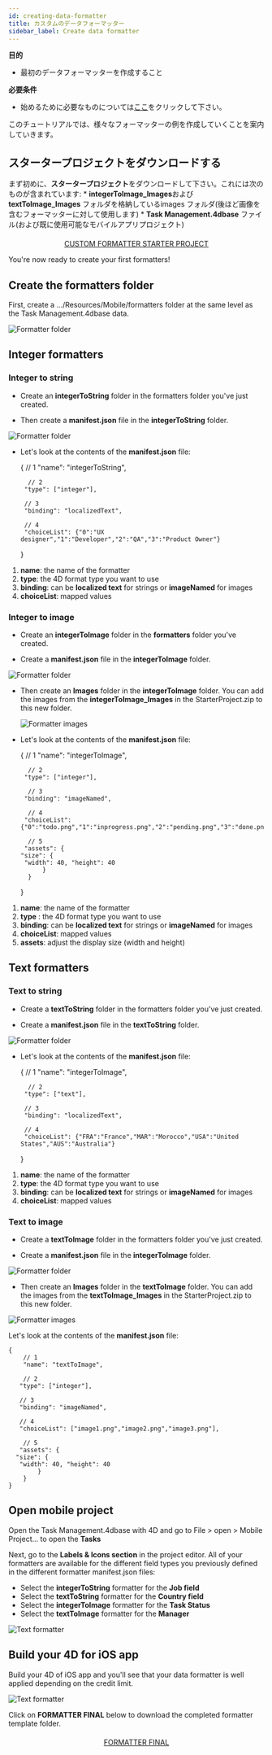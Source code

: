 ```yaml
---
id: creating-data-formatter
title: カスタムのデータフォーマッター
sidebar_label: Create data formatter
---
```

<div class = "objectives"> 

**目的**

* 最初のデータフォーマッターを作成すること</div> <div class = "prerequisites"> 

**必要条件**

* 始めるために必要なものについては[ここ](prerequisites.html)をクリックして下さい。</div> 

このチュートリアルでは、様々なフォーマッターの例を作成していくことを案内していきます。

## スタータープロジェクトをダウンロードする

まず初めに、**スタータープロジェクト**をダウンロードして下さい。これには次のものが含まれています: * **integerToImage_Images**および**textToImage_Images** フォルダを格納しているimages フォルダ(後ほど画像を含むフォーマッターに対して使用します) * **Task Management.4dbase** ファイル(および既に使用可能なモバイルアプリプロジェクト)

<div style="text-align: center; margin-top: 20px">
  <p>
    

<a class="button"
href="../assets/custom-formatter/CustomFormatterStarterProject.zip">CUSTOM FORMATTER STARTER PROJECT</a>

  </p>
</div>

You're now ready to create your first formatters!

## Create the formatters folder

First, create a .../Resources/Mobile/formatters folder at the same level as the Task Management.4dbase data.

![Formatter folder](assets/custom-formatter/formatter-folder.png)

## Integer formatters

### Integer to string

* Create an **integerToString** folder in the formatters folder you've just created.

* Then create a **manifest.json** file in the **integerToString** folder.

![Formatter folder](assets/custom-formatter/formatter-folder-integertostring.png)

* Let's look at the contents of the **manifest.json** file:

    {
        // 1
        "name": "integerToString",
    
        // 2
       "type": ["integer"],
    
       // 3
       "binding": "localizedText",
    
       // 4
       "choiceList": {"0":"UX designer","1":"Developer","2":"QA","3":"Product Owner"}
    }
    

1. **name**: the name of the formatter
2. **type**: the 4D format type you want to use
3. **binding**: can be **localized text** for strings or **imageNamed** for images
4. **choiceList**: mapped values

### Integer to image

* Create an **integerToImage** folder in the **formatters** folder you've created.

* Create a **manifest.json** file in the **integerToImage** folder.

![Formatter folder](assets/custom-formatter/formatter-folder-integertoimage.png)

* Then create an **Images** folder in the **integerToImage** folder. You can add the images from the **integerToImage_Images** in the StarterProject.zip to this new folder.
    
    ![Formatter images](assets/custom-formatter/formatter-images-integertoimage.png)

* Let's look at the contents of the **manifest.json** file:

    {
        // 1
        "name": "integerToImage",
    
        // 2
       "type": ["integer"],
    
        // 3
       "binding": "imageNamed",
    
        // 4 
       "choiceList": {"0":"todo.png","1":"inprogress.png","2":"pending.png","3":"done.png"},
    
        // 5
       "assets": {
      "size": {
       "width": 40, "height": 40
            }
        }
    }
    

1. **name**: the name of the formatter
2. **type** : the 4D format type you want to use 
3. **binding**: can be **localized text** for strings or **imageNamed** for images
4. **choiceList**: mapped values
5. **assets**: adjust the display size (width and height)

## Text formatters

### Text to string

* Create a **textToString** folder in the formatters folder you've just created.

* Create a **manifest.json** file in the **textToString** folder.

![Formatter folder](assets/custom-formatter/formatter-folder-texttostring.png)

* Let's look at the contents of the **manifest.json** file:

    {
        // 1
        "name": "integerToImage",
    
        // 2
       "type": ["text"],
    
       // 3
       "binding": "localizedText",
    
       // 4
       "choiceList": {"FRA":"France","MAR":"Morocco","USA":"United States","AUS":"Australia"}
    }
    

1. **name**: the name of the formatter
2. **type**: the 4D format type you want to use
3. **binding**: can be **localized text** for strings or **imageNamed** for images
4. **choiceList**: mapped values

### Text to image

* Create a **textToImage** folder in the formatters folder you've just created.

* Create a **manifest.json** file in the **integerToImage** folder.

![Formatter folder](assets/custom-formatter/formatter-folder-textToImage.png)

* Then create an **Images** folder in the **textToImage** folder. You can add the images from the **textToImage_Images** in the StarterProject.zip to this new folder.

![Formatter images](assets/custom-formatter/formatter-images-textToImage.png)

Let's look at the contents of the **manifest.json** file:

    {
        // 1
        "name": "textToImage",
    
        // 2
       "type": ["integer"],
    
       // 3
       "binding": "imageNamed",
    
       // 4
       "choiceList": ["image1.png","image2.png","image3.png"],
    
        // 5
       "assets": {
      "size": {
       "width": 40, "height": 40
            }
        }
    }
    

## Open mobile project

Open the Task Management.4dbase with 4D and go to File > open > Mobile Project... to open the **Tasks**

Next, go to the **Labels & Icons section** in the project editor. All of your formatters are available for the different field types you previously defined in the different formatter manifest.json files:

* Select the **integerToString** formatter for the **Job field**
* Select the **textToString** formatter for the **Country field**
* Select the **integerToImage** formatter for the **Task Status**
* Select the **textToImage** formatter for the **Manager**

![Text formatter](assets/custom-formatter/formatters-icons-&-labels.png)

## Build your 4D for iOS app

Build your 4D of iOS app and you'll see that your data formatter is well applied depending on the credit limit.

![Text formatter](assets/custom-formatter/formatters-final-result.png)

Click on **FORMATTER FINAL** below to download the completed formatter template folder.

<div style="text-align: center; margin-top: 20px">
  <p>
    

<a class="button"
href="../assets/custom-formatter/CustomFormattersFinalProject.zip">FORMATTER FINAL</a>

  </p>
</div>